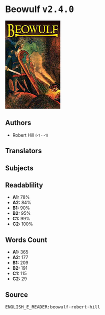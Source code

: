 # Beowulf <kbd>v2.4.0</kbd>

![](./cover.medium.jpg "")

## Authors


 - Robert Hill <small>(-1 - -1)</small>

## Translators



## Subjects



## Readablility


 - **A1:** 78%
 - **A2:** 84%
 - **B1:** 90%
 - **B2:** 95%
 - **C1:** 99%
 - **C2:** 100%

## Words Count


 - **A1:** 365
 - **A2:** 177
 - **B1:** 209
 - **B2:** 191
 - **C1:** 115
 - **C2:** 29

## Source


<kbd>ENGLISH_E_READER:beowulf-robert-hill</kbd>

